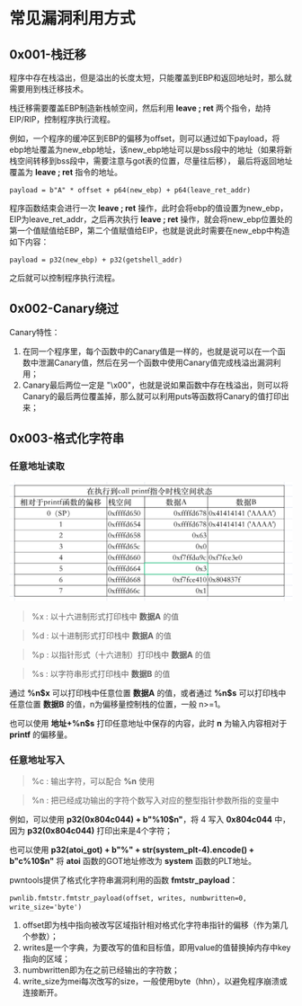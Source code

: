 # 常见漏洞利用方式

## 0x001-栈迁移

程序中存在栈溢出，但是溢出的长度太短，只能覆盖到EBP和返回地址时，那么就需要用到栈迁移技术。

栈迁移需要覆盖EBP制造新栈帧空间，然后利用 **leave ; ret** 两个指令，劫持EIP/RIP，控制程序执行流程。

例如，一个程序的缓冲区到EBP的偏移为offset，则可以通过如下payload，将ebp地址覆盖为new_ebp地址，该new_ebp地址可以是bss段中的地址（如果将新栈空间转移到bss段中，需要注意与got表的位置，尽量往后移），
最后将返回地址覆盖为 **leave ; ret** 指令的地址。
```
payload = b"A" * offset + p64(new_ebp) + p64(leave_ret_addr)
```

程序函数结束会进行一次 **leave ; ret** 操作，此时会将ebp的值设置为new_ebp，EIP为leave_ret_addr，之后再次执行 **leave ; ret** 操作，就会将new_ebp位置处的第一个值赋值给EBP，第二个值赋值给EIP，也就是说此时需要在new_ebp中构造如下内容：
```
payload = p32(new_ebp) + p32(getshell_addr)
```

之后就可以控制程序执行流程。

## 0x002-Canary绕过

Canary特性：

1. 在同一个程序里，每个函数中的Canary值是一样的，也就是说可以在一个函数中泄漏Canary值，然后在另一个函数中使用Canary值完成栈溢出漏洞利用；
2. Canary最后两位一定是 "\x00"，也就是说如果函数中存在栈溢出，则可以将Canary的最后两位覆盖掉，那么就可以利用puts等函数将Canary的值打印出来；

## 0x003-格式化字符串

### 任意地址读取

![](1.png)

> %x : 以十六进制形式打印栈中 **数据A** 的值

> %d : 以十进制形式打印栈中 **数据A** 的值

> %p : 以指针形式（十六进制）打印栈中 **数据A** 的值

> %s : 以字符串形式打印栈中 **数据B** 的值

通过 **%n\$x** 可以打印栈中任意位置 **数据A** 的值，或者通过 **%n\$s** 可以打印栈中任意位置 **数据B** 的值，n为偏移量控制栈的位置，一般 n>=1。

也可以使用 **地址+%n$s** 打印任意地址中保存的内容，此时 **n** 为输入内容相对于 **printf** 的偏移量。

### 任意地址写入

> %c : 输出字符，可以配合 **%n** 使用

> %n : 把已经成功输出的字符个数写入对应的整型指针参数所指的变量中

例如，可以使用 **p32(0x804c044) + b"%10$n"**，将 4 写入 **0x804c044** 中，因为 **p32(0x804c044)** 打印出来是4个字符；

也可以使用 **p32(atoi_got) + b"%" + str(system_plt-4).encode() + b"c%10$n"** 将 **atoi** 函数的GOT地址修改为 **system** 函数的PLT地址。

pwntools提供了格式化字符串漏洞利用的函数 **fmtstr_payload**：
```
pwnlib.fmtstr.fmtstr_payload(offset, writes, numbwritten=0, write_size='byte')
```

1. offset即为栈中指向被改写区域指针相对格式化字符串指针的偏移（作为第几个参数）；
2. writes是一个字典，为要改写的值和目标值，即用value的值替换掉内存中key指向的区域；
3. numbwritten即为在之前已经输出的字符数；
4. write_size为mei每次改写的size，一般使用byte（hhn），以避免程序崩溃或连接断开。